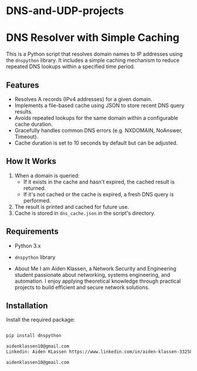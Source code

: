 # DNS-and-UDP-projects

# DNS Resolver with Simple Caching

This is a Python script that resolves domain names to IP addresses using the `dnspython` library. It includes a simple caching mechanism to reduce repeated DNS lookups within a specified time period.

## Features

- Resolves A records (IPv4 addresses) for a given domain.
- Implements a file-based cache using JSON to store recent DNS query results.
- Avoids repeated lookups for the same domain within a configurable cache duration.
- Gracefully handles common DNS errors (e.g. NXDOMAIN, NoAnswer, Timeout).
- Cache duration is set to 10 seconds by default but can be adjusted.

## How It Works

1. When a domain is queried:
   - If it exists in the cache and hasn't expired, the cached result is returned.
   - If it's not cached or the cache is expired, a fresh DNS query is performed.
2. The result is printed and cached for future use.
3. Cache is stored in `dns_cache.json` in the script's directory.

## Requirements

- Python 3.x
- `dnspython` library

- About Me
I am Aiden Klassen, a Network Security and Engineering student passionate about networking, systems engineering, and automation. I enjoy applying theoretical knowledge through practical projects to build efficient and secure network solutions.


## Installation

Install the required package:

```bash

pip install dnspython

aidenklassen10@gmail.com
Linkedin: Aiden KLassen https://www.linkedin.com/in/aiden-klassen-332588331/

aidenklassen10@gmail.com
